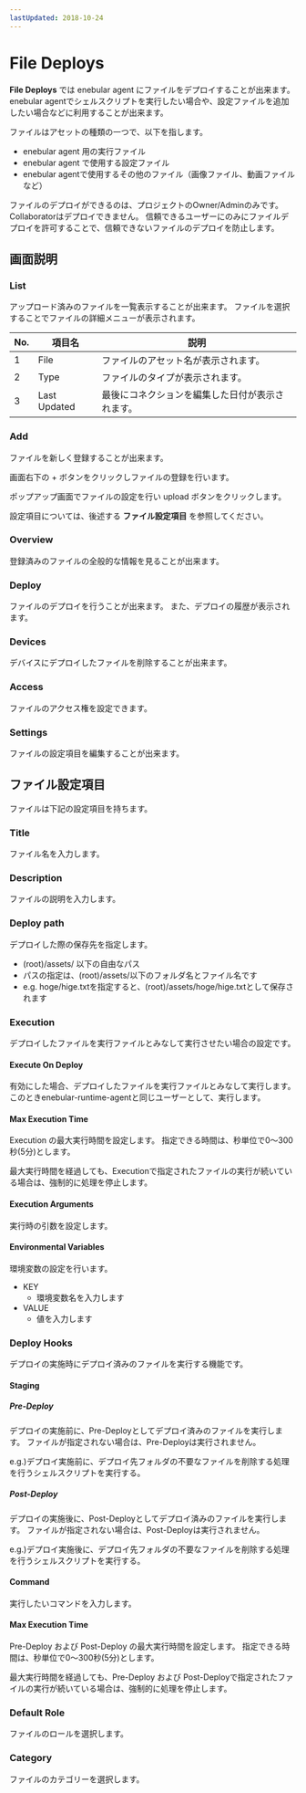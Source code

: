 ```yaml
---
lastUpdated: 2018-10-24
---
```


# File Deploys

**File Deploys** では enebular agent にファイルをデプロイすることが出来ます。  
enebular agentでシェルスクリプトを実行したい場合や、設定ファイルを追加したい場合などに利用することが出来ます。

ファイルはアセットの種類の一つで、以下を指します。

- enebular agent 用の実行ファイル
- enebular agent で使用する設定ファイル
- enebular agentで使用するその他のファイル（画像ファイル、動画ファイルなど）

ファイルのデプロイができるのは、プロジェクトのOwner/Adminのみです。Collaboratorはデプロイできません。
信頼できるユーザーにのみにファイルデプロイを許可することで、信頼できないファイルのデプロイを防止します。

## 画面説明
### List

アップロード済みのファイルを一覧表示することが出来ます。
ファイルを選択することでファイルの詳細メニューが表示されます。

| No. | 項目名 | 説明 |
| --- | --- | --- |
| 1 | File | ファイルのアセット名が表示されます。 |
| 2 | Type | ファイルのタイプが表示されます。 |
| 3 | Last Updated | 最後にコネクションを編集した日付が表示されます。 |

### Add

ファイルを新しく登録することが出来ます。

画面右下の + ボタンをクリックしファイルの登録を行います。

ポップアップ画面でファイルの設定を行い upload ボタンをクリックします。

設定項目については、後述する **ファイル設定項目** を参照してください。

### Overview

登録済みのファイルの全般的な情報を見ることが出来ます。

### Deploy

ファイルのデプロイを行うことが出来ます。
また、デプロイの履歴が表示されます。

### Devices

デバイスにデプロイしたファイルを削除することが出来ます。

### Access

ファイルのアクセス権を設定できます。

### Settings

ファイルの設定項目を編集することが出来ます。

## ファイル設定項目

ファイルは下記の設定項目を持ちます。

### Title

ファイル名を入力します。

### Description

ファイルの説明を入力します。

### Deploy path

デプロイした際の保存先を指定します。  

- (root)/assets/ 以下の自由なパス
- パスの指定は、(root)/assets/以下のフォルダ名とファイル名です
- e.g. hoge/hige.txtを指定すると、(root)/assets/hoge/hige.txtとして保存されます

### Execution

デプロイしたファイルを実行ファイルとみなして実行させたい場合の設定です。

#### Execute On Deploy

有効にした場合、デプロイしたファイルを実行ファイルとみなして実行します。
このときenebular-runtime-agentと同じユーザーとして、実行します。

#### Max Execution Time

Execution の最大実行時間を設定します。
指定できる時間は、秒単位で0〜300秒(5分)とします。

最大実行時間を経過しても、Executionで指定されたファイルの実行が続いている場合は、強制的に処理を停止します。

#### Execution Arguments

実行時の引数を設定します。

#### Environmental Variables

環境変数の設定を行います。

- KEY
    - 環境変数名を入力します
- VALUE
    - 値を入力します

### Deploy Hooks

デプロイの実施時にデプロイ済みのファイルを実行する機能です。

#### Staging

##### Pre-Deploy

デプロイの実施前に、Pre-Deployとしてデプロイ済みのファイルを実行します。
ファイルが指定されない場合は、Pre-Deployは実行されません。

e.g.)デプロイ実施前に、デプロイ先フォルダの不要なファイルを削除する処理を行うシェルスクリプトを実行する。

##### Post-Deploy

デプロイの実施後に、Post-Deployとしてデプロイ済みのファイルを実行します。
ファイルが指定されない場合は、Post-Deployは実行されません。

e.g.)デプロイ実施後に、デプロイ先フォルダの不要なファイルを削除する処理を行うシェルスクリプトを実行する。

#### Command

実行したいコマンドを入力します。

#### Max Execution Time

Pre-Deploy および Post-Deploy の最大実行時間を設定します。
指定できる時間は、秒単位で0〜300秒(5分)とします。

最大実行時間を経過しても、Pre-Deploy および Post-Deployで指定されたファイルの実行が続いている場合は、強制的に処理を停止します。

### Default Role

ファイルのロールを選択します。

### Category

ファイルのカテゴリーを選択します。